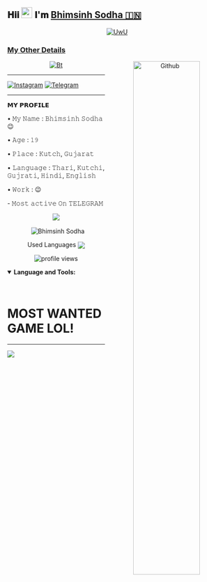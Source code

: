 ## 𝐇𝐢𝐢 <img src="https://raw.githubusercontent.com/MartinHeinz/MartinHeinz/master/wave.gif" width="25"> 𝐈'𝐦 [ Bhimsinh Sodha 🇮🇳 ](https://t.me/bjsodha)

<p align="center">
  <a href="https://github.com/bjsodha"><img src="http://readme-typing-svg.herokuapp.com?color=00FF00&center=true&vCenter=true&multiline=false&lines=HI!+I+AM+SODHA;FOLLOW+ME+FOR+MORE;TRYING+TO+LEARN+PYTHON;MOST+ACTIVE+ON+TELEGRAM" alt="UwU">
</p>

### My Other Details

<!-- Any image aligned to the right. Beware the width -->


<p align="center"><img src="https://user-images.githubusercontent.com/49580304/110318584-81067880-7fc2-11eb-8391-152d308e7f2b.gif" alt="Bt" />
<img width="55%" align="right" alt="Github" src="https://raw.githubusercontent.com/onimur/.github/master/.resources/git-header.svg" />  
  

---------
<p align="center">

 [![Instagram](https://img.shields.io/badge/Instagram-ff63f0?style=for-the-badge&logo=instagram&logoColor=white)](https://www.instagram.com/_bhimsinh_sodha_jayhind)
 [![Telegram](https://img.shields.io/badge/Telegram-00BFFF?style=for-the-badge&logo=Telegram&logoColor=white)](https://telegram.me/bjsodha)

---------

<p align="left">
𝗠𝗬 𝗣𝗥𝗢𝗙𝗜𝗟𝗘
<p align="left">
• 𝙼𝚢 𝙽𝚊𝚖𝚎 : 𝙱𝚑𝚒𝚖𝚜𝚒𝚗𝚑 𝚂𝚘𝚍𝚑𝚊 😉
<p align="left">
• 𝙰𝚐𝚎 : 𝟷𝟿
<p align="left">
• 𝙿𝚕𝚊𝚌𝚎 : 𝙺𝚞𝚝𝚌𝚑, 𝙶𝚞𝚓𝚊𝚛𝚊𝚝
<p align="left">
• 𝙻𝚊𝚗𝚐𝚞𝚊𝚐𝚎 : 𝚃𝚑𝚊𝚛𝚒, 𝙺𝚞𝚝𝚌𝚑𝚒, 𝙶𝚞𝚓𝚛𝚊𝚝𝚒, 𝙷𝚒𝚗𝚍𝚒, 𝙴𝚗𝚐𝚕𝚒𝚜𝚑
<p align="left">
• 𝚆𝚘𝚛𝚔 : 😉
<p align="left">
- 𝙼𝚘𝚜𝚝 𝚊𝚌𝚝𝚒𝚟𝚎 𝙾𝚗 𝚃𝙴𝙻𝙴𝙶𝚁𝙰𝙼 

<p align="center">
<img src="https://github-stats-alpha.vercel.app/api/?username=bjsodha&cc=000&tc=00ff00&ic=fff000&bc=fff" align="center">
</p>

<p align="center">&nbsp;
  <img align="center" src="https://github-readme-stats.vercel.app/api?username=bjsodha&&show_icons=true&theme=midnight-purple" alt="Bhimsinh Sodha"/></p>        
 
<p align="center">
Used Languages 
<img src="https://github-readme-stats.vercel.app/api/top-langs/?username=bjsodha&layout=compact&theme=tokyonight" align="center">

<p align="center">
	<img alt="profile views" src="https://komarev.com/ghpvc/?username=yashoswalyo&style=flat-square">
</p>

<details open="">
	<summary>
		<b>Language and Tools:<b>
	</summary>
	<p>
		<a href="https://www.python.org/"><img
				src="https://img.shields.io/badge/Python-white?style=for-the-badge&logo=python&logoColor=azure-blue" alt=""></a>
		<a href="https://developer.mozilla.org/en-US/docs/Web/HTML"><img
				src="https://img.shields.io/badge/HTML5-E34F26?style=for-the-badge&logo=html5&logoColor=white" alt=""
				srcset=""></a>
		<a href="https://www.mongodb.com/"><img
				src="https://img.shields.io/badge/MongoDB-4EA94B?style=for-the-badge&logo=mongodb&logoColor=white" alt=""
				srcset=""></a>
		<a href="https://www.mysql.com/"><img
				src="https://img.shields.io/badge/MySQL-00000F?style=for-the-badge&logo=mysql&logoColor=white" alt=""
				srcset=""></a>
		<a href="https://git-scm.com/"><img
				src="https://img.shields.io/badge/Git-F05032?style=for-the-badge&logo=git&logoColor=white" alt="" srcset=""></a>
		<a href="hhtps://www.heroku.com/"><img
				src="https://img.shields.io/badge/Heroku-430098?style=for-the-badge&logo=heroku&logoColor=white" alt=""
				srcset=""></a>
	</p>
</details>

# MOST WANTED GAME LOL!

<hr></hr>  
    
<img src="https://github.com/SP-XD/SP-XD/blob/main/images/dino_rounded.gif?raw=true" href="https://t.me/bjsodha" />









